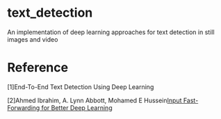 # text_detection
An implementation of deep learning approaches for text detection in still images and video

# Reference
[1]End-To-End Text Detection Using Deep Learning

[2]Ahmed Ibrahim, A. Lynn Abbott, Mohamed E Hussein[Input Fast-Forwarding for Better Deep Learning](https://www.researchgate.net/publication/318141419_Input_Fast-Forwarding_for_Better_Deep_Learning)
